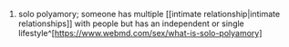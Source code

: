1. solo polyamory; someone has multiple [[intimate relationship|intimate relationships]] with people but has an independent or single lifestyle^[https://www.webmd.com/sex/what-is-solo-polyamory]